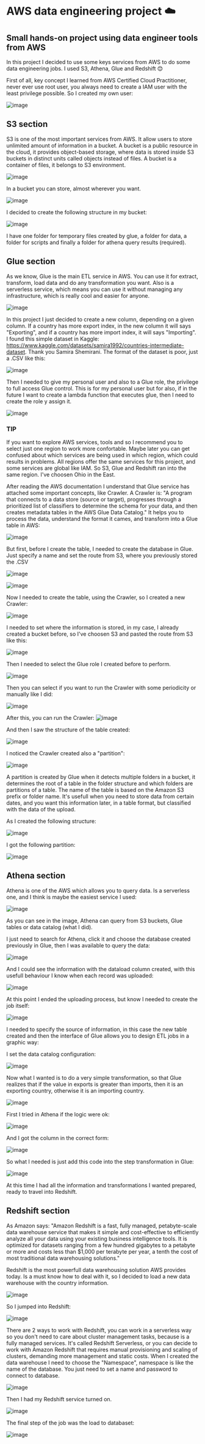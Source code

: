 # AWS data engineering project :cloud:
## __Small hands-on project using data engineer tools from AWS__

In this project I decided to use some keys services from AWS to do some data engineering jobs. I used S3, Athena, Glue and Redshift :blush:

First of all, key concept I learned from AWS Certified Cloud Practitioner, never ever use root user, you always need to create a IAM user with the least privilege possible. So I created my own user:

![image](https://github.com/emilianoregazzoni/AWSdataengineering/assets/20979227/22b0c5af-e091-448d-811b-d716a233c86f)

## __S3 section__
S3 is one of the most important services from AWS. It allow users to store unlimited amount of information in a bucket. A bucket is a public resource in the cloud, it provides object-based storage, where data is stored inside S3 buckets in distinct units called objects instead of files. A bucket is a container of files, it belongs to S3 environment.

![image](https://github.com/emilianoregazzoni/AWSdataengineering/assets/20979227/50dba1db-2cdf-4f38-9e5e-a99c23b0b607)

In a bucket you can store, almost wherever you want.

![image](https://github.com/emilianoregazzoni/AWSdataengineering/assets/20979227/11f18758-3734-40a9-9c7b-6b76dcd7bf94)



I decided to create the following structure in my bucket:

![image](https://github.com/emilianoregazzoni/AWSdataengineering/assets/20979227/10bec00a-532f-4604-8aed-a9fe7f0efdbb)

I have one folder for temporary files created by glue, a folder for data, a folder for scripts and finally a folder for athena query results (required).

## __Glue section__
As we know, Glue is the main ETL service in AWS. You can use it for extract, transform, load data and do any transformation you want. Also is a serverless service, which means you can use it without managing any infrastructure, which is really cool and easier for anyone.

![image](https://github.com/emilianoregazzoni/AWSdataengineering/assets/20979227/5e549d59-a4f8-4197-851d-315ccaf664c6)

In this project I just decided to create a new column, depending on a given column. If a country has more export index, in the new column it will says "Exporting", and if a country has more import index, it will says "Importing".
I found this simple dataset in Kaggle: https://www.kaggle.com/datasets/samira1992/countries-intermediate-dataset. Thank you Samira Shemirani.
The format of the dataset is poor, just a .CSV like this:

![image](https://github.com/emilianoregazzoni/AWSdataengineering/assets/20979227/21f8c1bd-a40d-439c-977c-e2ea25669ea9)

Then I needed to give my personal user and also to a Glue role, the privilege to full access Glue control. This is for my personal user but for also, if in the future I want to create a lambda function that executes glue, then I need to create the role y assign it.

![image](https://github.com/emilianoregazzoni/AWSdataengineering/assets/20979227/a2c1f901-e168-436b-a484-010b8d619c0b)

### TIP
If you want to explore AWS services, tools and so I recommend you to select just one region to work more confortable. Maybe later you can get confused about which services are being used in which region, which  could results in problems. All regions offer the same services for this project, and some services are global like IAM. So S3, Glue and Redshift ran into the same region. I've choosen Ohio in the East.

After reading the AWS documentation I understand that Glue service has attached some important concepts, like Crawler. A Crawler is: "A program that connects to a data store (source or target), progresses through a prioritized list of classifiers to determine the schema for your data, and then creates metadata tables in the AWS Glue Data Catalog."
It helps you to process the data, understand the format it cames, and transform into a Glue table in AWS:

![image](https://github.com/emilianoregazzoni/AWSdataengineering/assets/20979227/e8cf331d-b41f-4878-9e90-f70673dbe604)

But first, before I create the table, I needed to create the database in Glue. Just specify a name and set the route from S3, where you previously stored the .CSV

![image](https://github.com/emilianoregazzoni/AWSdataengineering/assets/20979227/ed7d84c6-f723-4f2a-aed3-6a56584022b0)


![image](https://github.com/emilianoregazzoni/AWSdataengineering/assets/20979227/974fba6b-419c-4b8f-a1b3-05b2ed392adc)

Now I needed to create the table, using the Crawler, so I created a new Crawler:

![image](https://github.com/emilianoregazzoni/AWSdataengineering/assets/20979227/3a02f74d-834f-448b-b52b-cfa9b9bd6e2d)

I needed to set where the information is stored, in my case, I already created a bucket before, so I've choosen S3 and pasted the route from S3 like this:

![image](https://github.com/emilianoregazzoni/AWSdataengineering/assets/20979227/2b15ce14-2ff0-492e-acee-18b5fc810bf1)


Then I needed to select the Glue role I created before to perform.

![image](https://github.com/emilianoregazzoni/AWSdataengineering/assets/20979227/88048070-e3b2-4906-a6a1-c160d7de2b46)

Then you can select if you want to run the Crawler with some periodicity or manually like I did:

![image](https://github.com/emilianoregazzoni/AWSdataengineering/assets/20979227/80306e31-817c-4c21-b188-e8ff0014760f)

After this, you can run the Crawler:
![image](https://github.com/emilianoregazzoni/AWSdataengineering/assets/20979227/c545f8d0-3622-4166-a761-3862bbbea144)

And then I saw the structure of the table created:

![image](https://github.com/emilianoregazzoni/AWSdataengineering/assets/20979227/3982da1e-54ca-4534-898e-d05c4f3e0b4e)

I noticed the Crawler created also a "partition":

![image](https://github.com/emilianoregazzoni/AWSdataengineering/assets/20979227/05842aae-10a9-41fe-9880-e18e17b880ad)

A partition is created by Glue when it detects multiple folders in a bucket, it determines the root of a table in the folder structure and which folders are partitions of a table. The name of the table is based on the Amazon S3 prefix or folder name. It's usefull when you need to store data from certain dates, and you want this information later, in a table format, but classified with the data of the upload.

As I created the following structure:

![image](https://github.com/emilianoregazzoni/AWSdataengineering/assets/20979227/8c7d541e-743d-4d2b-bf3c-c2ecf575bf30)

I got the following partition:

![image](https://github.com/emilianoregazzoni/AWSdataengineering/assets/20979227/82eca292-566e-460f-bcd1-ee61c9aa44f2)

## __Athena section__

Athena is one of the AWS which allows you to query data. Is a serverless one, and I think is maybe the easiest service I used:

![image](https://github.com/emilianoregazzoni/AWSdataengineering/assets/20979227/7711f66d-9179-46c1-8857-7e4b40753384)

As you can see in the image, Athena can query from S3 buckets, Glue tables or data catalog (what I did).

I just need to search for Athena, click it and choose the database created previously in Glue, then I was available to query the data:

![image](https://github.com/emilianoregazzoni/AWSdataengineering/assets/20979227/6b676937-f17a-4156-b195-d611b5dccd28)

And I could see the information with the dataload column created, with this usefull behaviour I know when each record was uploaded:

![image](https://github.com/emilianoregazzoni/AWSdataengineering/assets/20979227/96990cf8-b271-43c6-b91c-319fe39d8265)

At this point I ended the uploading process, but know I needed to create the job itself:

![image](https://github.com/emilianoregazzoni/AWSdataengineering/assets/20979227/69cf8cb2-8238-4e4e-9175-ed7cc47ad6f6)

I needed to specify the source of information, in this case the new table created and then the interface of Glue allows you to design ETL jobs in a graphic way:

I set the data catalog configuration:

![image](https://github.com/emilianoregazzoni/AWSdataengineering/assets/20979227/0280befe-d0e1-45b3-ad57-7c368ea3206f)

Now what I wanted is to do a very simple transformation, so that Glue realizes that if the value in exports is greater than imports, then it is an exporting country, otherwise it is an importing country.

![image](https://github.com/emilianoregazzoni/AWSdataengineering/assets/20979227/6255ba9d-6c6c-42a7-83c2-9df0f5ac6593)

First I tried in Athena if the logic were ok:

![image](https://github.com/emilianoregazzoni/AWSdataengineering/assets/20979227/947108cd-5acc-4888-bb5e-d0f55e7927e6)

And I got the column in the correct form:

![image](https://github.com/emilianoregazzoni/AWSdataengineering/assets/20979227/ed409633-cf2f-464c-ac0a-8e20685c030b)

So what I needed is just add this code into the step transformation in Glue:

![image](https://github.com/emilianoregazzoni/AWSdataengineering/assets/20979227/f084ff78-3a41-4b58-987c-e08664127e50)


At this time I had all the information and transformations I wanted prepared, ready to travel into Redshift.

## __Redshift section__

As Amazon says: "Amazon Redshift is a fast, fully managed, petabyte-scale data warehouse service that makes it simple and cost-effective to efficiently analyze all your data using your existing business intelligence tools. It is optimized for datasets ranging from a few hundred gigabytes to a petabyte or more and costs less than $1,000 per terabyte per year, a tenth the cost of most traditional data warehousing solutions."

Redshift is the most powerfull data warehousing solution AWS provides today. Is a must know how to deal with it, so I decided to load a new data warehouse with the country information.

![image](https://github.com/emilianoregazzoni/AWSdataengineering/assets/20979227/0a8875d2-507a-40be-97dd-6f3e6b204b2a)

So I jumped into Redshift:

![image](https://github.com/emilianoregazzoni/AWSdataengineering/assets/20979227/be9033ff-70d1-41d0-bac5-47456db11859)

There are 2 ways to work with Redshift, you can work in a serverless way so you don't need to care about cluster management tasks, because is a fully managed services. It's called Redshift Serverless, or you can decide to work with Amazon Redshift that requires manual provisioning and scaling of clusters, demanding more management and static costs.
When I created the data warehouse I need to choose the "Namespace", namespace is like the name of the database. 
You just need to set a name and password to connect to database.

![image](https://github.com/emilianoregazzoni/AWSdataengineering/assets/20979227/50e3199e-82f2-4040-a635-7b92f77f6022)

Then I had my Redshift service turned on.

![image](https://github.com/emilianoregazzoni/AWSdataengineering/assets/20979227/3fb94b61-ac02-4261-9945-2c3a0951dff5)

The final step of the job was the load to databaset:

![image](https://github.com/emilianoregazzoni/AWSdataengineering/assets/20979227/2ef1eee9-6bf6-4686-873d-26d87dcd23b6)

